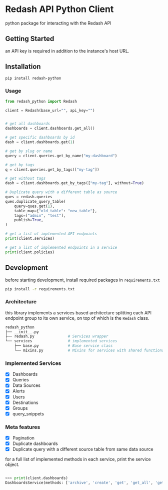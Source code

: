 # Redash API Python Client

python package for interacting with the Redash API

## Getting Started

an API key is required in addition to the instance's host URL.

## Installation

```bash
pip install redash-python
```

### Usage

```python
from redash_python import Redash

client = Redash(base_url="", api_key="")


# get all dashboards
dashboards = client.dashboards.get_all()

# get specific dashboards by id
dash = client.dashboards.get(1)

# get by slug or name
query = client.queries.get_by_name("my-dashboard")

# get by tags
q = client.queries.get_by_tags(["my-tag"])

# get without tags
dash = client.dashboards.get_by_tags(["my-tag"], without=True)

# Duplicate query with a different table as source
ques = redash.queries
ques.duplicate_query_table(
    query=ques.get(1),
    table_map={"old_table": "new_table"},
    tags=["admin", "test"],
    publish=True,
)

# get a list of implemented API endpoints
print(client.services)

# get a list of implemented endpoints in a service
print(client.policies)
```

## Development

before starting development, install required packages in `requirements.txt`

```bash
pip install -r requirements.txt
```

### Architecture

this library implements a services based architecture splitting each API
endpoint group to its own service, on top of which is the `Redash` class.

```bash
redash_python
├── __init__.py
├── redash.py               # Services wrapper
└── services                # implemented services
    ├── base.py             # Base service class
    └── mixins.py           # Mixins for services with shared functionality
```

### Implemented Services

- [x] Dashboards
- [x] Queries
- [x] Data Sources
- [x] Alerts
- [x] Users
- [x] Destinations
- [x] Groups
- [x] query_snippets

### Meta features

- [x] Pagination
- [x] Duplicate dashboards
- [x] Duplicate query with a different source table from same data source

for a full list of implemented methods in each service, print the service
object.

```python

>>> print(client.dashboards)
DashboardsService(methods: ['archive', 'create', 'get', 'get_all', 'get_by_slug', 'get_id', 'get_slug', 'publish', 'unarchive', 'unpublish', 'update'])
```
